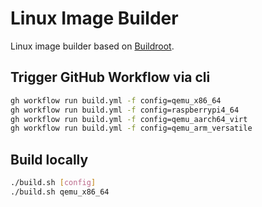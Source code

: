 # Linux Image Builder

Linux image builder based on [Buildroot](https://buildroot.org).

## Trigger GitHub Workflow via cli

```sh
gh workflow run build.yml -f config=qemu_x86_64
gh workflow run build.yml -f config=raspberrypi4_64
gh workflow run build.yml -f config=qemu_aarch64_virt
gh workflow run build.yml -f config=qemu_arm_versatile
```

## Build locally

```sh
./build.sh [config]
./build.sh qemu_x86_64
```
